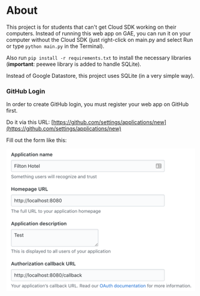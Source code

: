 # About

This project is for students that can't get Cloud SDK working on their computers. Instead of running this web app on 
GAE, you can run it on your computer without the Cloud SDK (just right-click on main.py and select Run or type
`python main.py` in the Terminal).

Also run `pip install -r requirements.txt` to install the necessary libraries (**important**: peewee library is added to handle SQLite).

Instead of Google Datastore, this project uses SQLite (in a very simple way).

### GitHub Login

In order to create GitHub login, you must register your web app on GitHub first.

Do it via this URL: [https://github.com/settings/applications/new](https://github.com/settings/applications/new)

Fill out the form like this:

![](assets/img/github-application-register.png)

